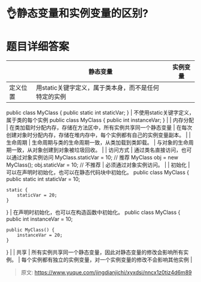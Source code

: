 # 👌静态变量和实例变量的区别?

# 题目详细答案
| | 静态变量 | 实例变量 |
| --- | --- | --- |
| 定义位置 | 用static关键字定义，属于类本身，而不是任何特定的实例
public class MyClass {
    public static int staticVar;
} | 不使用static关键字定义，属于类的每个实例
public class MyClass {
    public int instanceVar;
} |
| 内存分配 | 在类加载时分配内存，存储在方法区中，所有实例共享同一个静态变量 | 在每次创建对象时分配内存，存储在堆内存中，每个实例都有自己的实例变量副本。 |
| 生命周期 | 生命周期与类的生命周期一致，从类加载到类卸载。 | 与对象的生命周期一致，从对象创建到对象被垃圾回收。 |
| 访问方式 | 通过类名直接访问，也可以通过对象实例访问
MyClass.staticVar = 10; // 推荐
MyClass obj = new MyClass();
obj.staticVar = 10; // 不推荐 | 必须通过对象实例访问。 |
| 初始化 | 可以在声明时初始化，也可以在静态代码块中初始化。
public class MyClass {
    public static int staticVar = 10;
    
    static {
        staticVar = 20;
    }
} | 在声明时初始化，也可以在构造函数中初始化。
public class MyClass {
    public int instanceVar = 10;
    
    public MyClass() {
        instanceVar = 20;
    }
} |
| 共享 | 所有实例共享同一个静态变量，因此对静态变量的修改会影响所有实例。 | 每个实例都有独立的实例变量，对一个实例变量的修改不会影响其他实例 |




> 原文: <https://www.yuque.com/jingdianjichi/xyxdsi/nncx1z0tiz4d6m89>